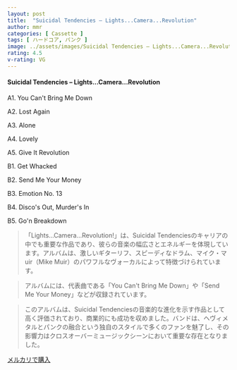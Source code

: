 ```yaml
---
layout: post
title:  "Suicidal Tendencies – Lights...Camera...Revolution"
author: mmr
categories: [ Cassette ]
tags: [ ハードコア, パンク ]
image: ../assets/images/Suicidal Tendencies – Lights...Camera...Revolution.jpg
rating: 4.5
v-rating: VG
---
```


#### Suicidal Tendencies – Lights...Camera...Revolution

A1. You Can't Bring Me Down

A2. Lost Again

A3. Alone

A4. Lovely

A5. Give It Revolution

B1. Get Whacked

B2. Send Me Your Money

B3. Emotion No. 13

B4. Disco's Out, Murder's In

B5. Go'n Breakdown

> 「Lights...Camera...Revolution!」は、Suicidal Tendenciesのキャリアの中でも重要な作品であり、彼らの音楽の幅広さとエネルギーを体現しています。アルバムは、激しいギターリフ、スピーディなドラム、マイク・マuir（Mike Muir）のパワフルなヴォーカルによって特徴づけられています。

> アルバムには、代表曲である「You Can't Bring Me Down」や「Send Me Your Money」などが収録されています。

> このアルバムは、Suicidal Tendenciesの音楽的な進化を示す作品として高く評価されており、商業的にも成功を収めました。バンドは、ヘヴィメタルとパンクの融合という独自のスタイルで多くのファンを魅了し、その影響力はクロスオーバーミュージックシーンにおいて重要な存在となりました。


[メルカリで購入](https://jp.mercari.com/item/m66534589009)

